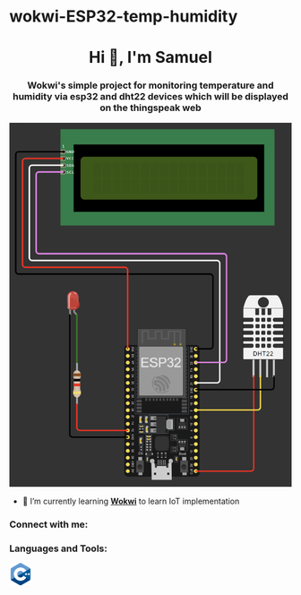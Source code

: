 # wokwi-ESP32-temp-humidity

<h1 align="center">Hi 👋, I'm Samuel</h1>
<h3 align="center">Wokwi's simple project for monitoring temperature and humidity via esp32 and dht22 devices which will be displayed on the thingspeak web</h3>

<p align="center">
  <img src="asset/Screenshot 2024-06-19 132122.png" alt="Project Screenshot">
</p>

- 🌱 I’m currently learning **[Wokwi](https://wokwi.com/)** to learn IoT implementation

<h3 align="left">Connect with me:</h3>
<p align="left">
</p>

<h3 align="left">Languages and Tools:</h3>
<p align="left"> 
  <a href="https://www.w3schools.com/cpp/" target="_blank" rel="noreferrer"> 
    <img src="https://raw.githubusercontent.com/devicons/devicon/master/icons/cplusplus/cplusplus-original.svg" alt="cplusplus" width="40" height="40"/> 
  </a> 
</p>
